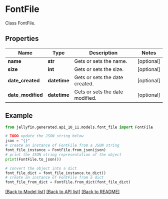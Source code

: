 # FontFile

Class FontFile.

## Properties

Name | Type | Description | Notes
------------ | ------------- | ------------- | -------------
**name** | **str** | Gets or sets the name. | [optional] 
**size** | **int** | Gets or sets the size. | [optional] 
**date_created** | **datetime** | Gets or sets the date created. | [optional] 
**date_modified** | **datetime** | Gets or sets the date modified. | [optional] 

## Example

```python
from jellyfin.generated.api_10_11.models.font_file import FontFile

# TODO update the JSON string below
json = "{}"
# create an instance of FontFile from a JSON string
font_file_instance = FontFile.from_json(json)
# print the JSON string representation of the object
print(FontFile.to_json())

# convert the object into a dict
font_file_dict = font_file_instance.to_dict()
# create an instance of FontFile from a dict
font_file_from_dict = FontFile.from_dict(font_file_dict)
```
[[Back to Model list]](README.md#documentation-for-models) [[Back to API list]](README.md#documentation-for-api-endpoints) [[Back to README]](README.md)


